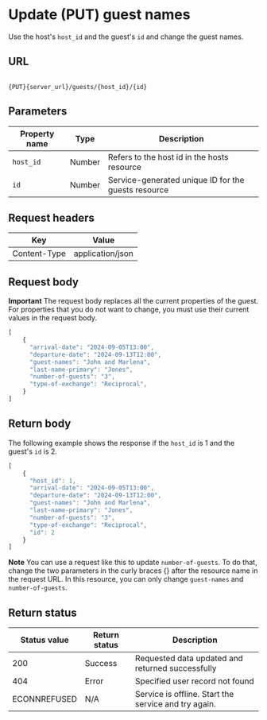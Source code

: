 # Update (PUT) guest names

Use the host's `host_id` and the guest's `id` and change the guest names.

## URL

```shell

{PUT}{server_url}/guests/{host_id}/{id}

```

## Parameters

| Property name | Type | Description |
| ------------- | ----------- | ----------- |
| `host_id` | Number | Refers to the host id in the hosts resource |
| `id` | Number | Service-generated unique ID for the guests resource |


## Request headers

| Key | Value |
|---|---|
| Content-Type | application/json |

## Request body

**Important** The request body replaces all the current properties of the guest. For properties that you do not want to change, you must use their current values in the request body.

```js
[
    {
      "arrival-date": "2024-09-05T13:00",
      "departure-date": "2024-09-13T12:00", 
      "guest-names": "John and Marlena",
      "last-name-primary": "Jones",
      "number-of-guests": "3",
      "type-of-exchange": "Reciprocal",  
    }
]
```

## Return body

The following example shows the response if the `host_id` is 1 and the guest's `id` is 2.

```js
[
    {
      "host_id": 1,
      "arrival-date": "2024-09-05T13:00",
      "departure-date": "2024-09-13T12:00", 
      "guest-names": "John and Marlena",
      "last-name-primary": "Jones",
      "number-of-guests": "3",
      "type-of-exchange": "Reciprocal",  
      "id": 2
    }
]
```

**Note** You can use a request like this to update `number-of-guests`. To do that, change the two parameters in the curly braces {} after the resource name in the request URL. In this resource, you can only change `guest-names` and `number-of-guests`.

## Return status

| Status value | Return status | Description |
| ------------- | ----------- | ----------- |
| 200 | Success | Requested data updated and returned successfully |
| 404 | Error | Specified user record not found |
| ECONNREFUSED | N/A | Service is offline. Start the service and try again. |
